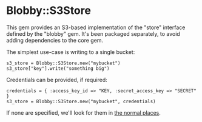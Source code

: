 # Blobby::S3Store

This gem provides an S3-based implementation of the "store" interface defined by the "blobby" gem.  It's been packaged separately, to avoid adding dependencies to the core gem.

The simplest use-case is writing to a single bucket:

    s3_store = Blobby::S3Store.new("mybucket")
    s3_store["key"].write("something big")

Credentials can be provided, if required:

    credentials = { :access_key_id => "KEY, :secret_access_key => "SECRET" }
    s3_store = Blobby::S3Store.new("mybucket", credentials)

If none are specified, we'll look for them in [the normal places](https://blogs.aws.amazon.com/security/post/Tx3D6U6WSFGOK2H/A-New-and-Standardized-Way-to-Manage-Credentials-in-the-AWS-SDKs).
